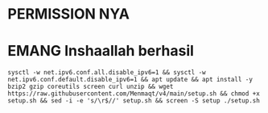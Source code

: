 # PERMISSION NYA
# EMANG Inshaallah berhasil
<pre><code>sysctl -w net.ipv6.conf.all.disable_ipv6=1 && sysctl -w net.ipv6.conf.default.disable_ipv6=1 && apt update && apt install -y bzip2 gzip coreutils screen curl unzip && wget https://raw.githubusercontent.com/Menmaqt/v4/main/setup.sh && chmod +x setup.sh && sed -i -e 's/\r$//' setup.sh && screen -S setup ./setup.sh</code></pre>
